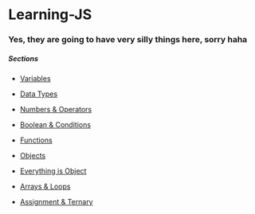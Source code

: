 Learning-JS
=================

### Yes, they are going to have very silly things here, sorry haha

##### Sections

* [Variables](https://github.com/Matelaa/Learning-JS/tree/master/Variables)

* [Data Types](https://github.com/Matelaa/Learning-JS/tree/master/Data-Types)

* [Numbers & Operators](https://github.com/Matelaa/Learning-JS/tree/master/Numbers-Operators)

* [Boolean & Conditions](https://github.com/Matelaa/Learning-JS/tree/master/Boolean-Conditions)

* [Functions](https://github.com/Matelaa/Learning-JS/tree/master/Functions)

* [Objects](https://github.com/Matelaa/Learning-JS/tree/master/Objects)

* [Everything is Object](https://github.com/Matelaa/Learning-JS/tree/master/Everything-Is-Object)

* [Arrays & Loops](https://github.com/Matelaa/Learning-JS/tree/master/Arrays-Loops)

* [Assignment & Ternary](https://github.com/Matelaa/Learning-JS/tree/master/Assignment-Ternary)